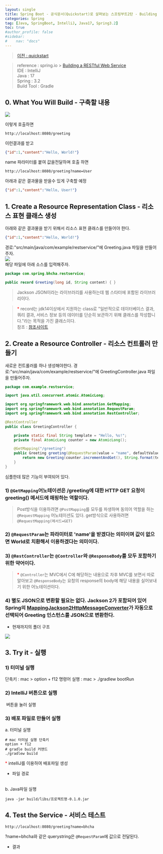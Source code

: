 ```yaml
---
layout: single
title: Spring Boot - 공식문서(Quickstart)로 살펴보는 스프링부트2탄 - Building a RESTful Web Service)
categories: Spring
tag: [Java, SpringBoot, IntelliJ, Java17, Spring3.2]
toc: true
#author_profile: false
#sidebar:
#    nav: "docs"
---
```


> [이전 : quickstart](../springboot_공식문서1탄)

> reference : spring.io > [Building a RESTful Web Service](https://spring.io/guides/gs/rest-service)  
> IDE : IntelliJ  
> Java : 17  
> Spring : 3.2  
> Build Tool : Gradle



## 0. What You Will Build - 구축할 내용
<img src="/images/spring/img_11.png">  

이렇게 호출하면
```
http://localhost:8080/greeting
```

이런결과를 받고
```json
{"id":1,"content":"Hello, World!"}
```

name 파라미터를 붙여 값을전달하며 호출 하면
```
http://localhost:8080/greeting?name=User
```
아래과 같은 결과물을 받을수 있게 구축할 예정
```json
{"id":1,"content":"Hello, User!"}
```


## 1. Create a Resource Representation Class - 리소스 표현 클래스 생성
아래와 같은 결과물을 받기 위해서 리소스 표현 클래스를 만들어야 한다.
```json
{"id":1,"content":"Hello, World!"}
``` 
경로:"src/main/java/com/example/restservice/"에 Greeting.java 파일을 만들어주자.    
<img src="/images/spring/img_4.png">  
해당 파일에 아래 소스를 입력해주자.  
```java
package com.spring.bhcha.restservice;

public record Greeting(long id, String content) { }
```
> Jackson JSON이라는 라이브러리를 사용하는데 웹 스타터에 포함된 라이브러리이다.  

> <span style="color:red">* </span> record는 jdk14이상에서 지원하는 class로 "일반적으로 데이터베이스 결과, 쿼리 결과, 서비스 정보 등의 데이터를 단순히 보관하기 위해 클래스를 작성합니다."라는 목적을 가진 클래스이다.  
> 참조 : [참조사이트](https://www.baeldung.com/java-record-keyword)


## 2. Create a Resource Controller - 리소스 컨트롤러 만들기
새로운 컨트롤러를 하나 생성해야한다. 경로:"src/main/java/com/example/restservice/"에 GreetingController.java 파일을 만들어주자.
```java
package com.example.restservice;

import java.util.concurrent.atomic.AtomicLong;

import org.springframework.web.bind.annotation.GetMapping;
import org.springframework.web.bind.annotation.RequestParam;
import org.springframework.web.bind.annotation.RestController;

@RestController
public class GreetingController {

	private static final String template = "Hello, %s!";
	private final AtomicLong counter = new AtomicLong();

	@GetMapping("/greeting")
	public Greeting greeting(@RequestParam(value = "name", defaultValue = "World") String name) {
		return new Greeting(counter.incrementAndGet(), String.format(template, name));
	}
}
```

심플한데 많은 기능이 부여되어 있다. 
### 1) `@GetMapping`어노테이션은 /greeting에 대한 HTTP GET 요청이 greeting() 메서드에 매핑하는 역할이다.
> Post방식을 이용하려면 `@PostMapping`를 모두를 파생하며 동의어 역할을 하는 `@RequestMapping` 어노테이션도 있다. get방식으로 사용하려면 `@RequestMapping(메서드=GET)`  

### 2) `@RequestParam`는 파라미터로 'name'을 받겠다는 의미이며 값이 없으면 World로 치환해서 이용하겠다는 의미이다.
### 3) `@RestController`는 `@Controller`와 `@ResponseBody`를 모두 포함하기 위한 약어이다.
> <span style="color:red">* </span> `@Controller`는 MVC에서 C에 해당하는 내용으로 차후 MVC를 보면서 따로 알아보고 `@ResponseBody`는 요청의 response의 body에 해당 내용을 실어보내기 위한 어노테이션이다.  

### 4) 별도 JSON으로 변환할 필요는 없다. Jackson 2가 포함되어 있어 Spring의 [MappingJackson2HttpMessageConverter](https://docs.spring.io/spring-framework/docs/current/javadoc-api/org/springframework/http/converter/json/MappingJackson2HttpMessageConverter.html)가 자동으로 선택되어 Greeting 인스턴스를 JSON으로 변환한다.


* 현재까지의 폴더 구조  
<img src="/images/spring/img_5.png">

## 3. Try it - 실행
### 1) 터미널 실행
단축키 : mac > option + f12
명령어 실행 : mac > ./gradlew bootRun

### 2) IntelliJ 버튼으로 실행
<img src="/images/spring/img.png" alt="">  
버튼을 눌러 실행  

### 3) 배포 파일로 만들어 실행
a. 터미널 실행  
```shell
# mac 터미널 실행 단축키
option + f12   
# gradle build 커맨드 
./gradlew build
```


<span style="color:red">* </span> intelliJ를 이용하여 배포파일 생성  
<img src="/images/spring/img_7.png" alt="">

* 파일 경로  
  <img src="/images/spring/img_6.png" alt="">


b. Java파일 실행    
```shell
java -jar build/libs/프로젝트명-0.1.0.jar
```


## 4. Test the Service - 서비스 테스트
```
http://localhost:8080/greeting?name=bhcha
```
?name=bhcha와 같은 querystring은 `@RequestParam`에 값으로 전달된다.  
* 결과  
  <img src="/images/spring/img_8.png" alt="">


[//]: # (> [다음 : Consuming a RESTful Web Service]&#40;../springboot_공식문서3탄&#41;)